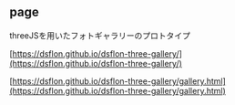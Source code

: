 ## page
threeJSを用いたフォトギャラリーのプロトタイプ

[https://dsflon.github.io/dsflon-three-gallery/](https://dsflon.github.io/dsflon-three-gallery/)

[https://dsflon.github.io/dsflon-three-gallery/gallery.html](https://dsflon.github.io/dsflon-three-gallery/gallery.html)

